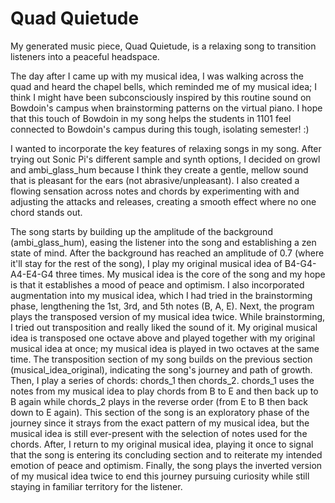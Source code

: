 # Quad Quietude

My generated music piece, Quad Quietude, is a relaxing song to transition listeners into a peaceful headspace.

The day after I came up with my musical idea, I was walking across the quad and heard the chapel bells, which reminded me of my musical idea; I think I might have been subconsciously inspired by this routine sound on Bowdoin's campus when brainstorming patterns on the virtual piano. I hope that this touch of Bowdoin in my song helps the students in 1101 feel connected to Bowdoin's campus during this tough, isolating semester! :)

I wanted to incorporate the key features of relaxing songs in my song. After trying out Sonic Pi's different sample and synth options, I decided on growl and ambi_glass_hum because I think they create a gentle, mellow sound that is pleasant for the ears (not abrasive/unpleasant). I also created a flowing sensation across notes and chords by experimenting with and adjusting the attacks and releases, creating a smooth effect where no one chord stands out.

The song starts by building up the amplitude of the background (ambi_glass_hum), easing the listener into the song and establishing a zen state of mind. After the background has reached an amplitude of 0.7 (where it'll stay for the rest of the song), I play my original musical idea of B4-G4-A4-E4-G4 three times. My musical idea is the core of the song and my hope is that it establishes a mood of peace and optimism. I also incorporated augmentation into my musical idea, which I had tried in the brainstorming phase, lengthening the 1st, 3rd, and 5th notes (B, A, E). Next, the program plays the transposed version of my musical idea twice. While brainstorming, I tried out transposition and really liked the sound of it. My original musical idea is transposed one octave above and played together with my original musical idea at once; my musical idea is played in two octaves at the same time. The transposition section of my song builds on the previous section (musical_idea_original), indicating the song's journey and path of growth. Then, I play a series of chords: chords_1 then chords_2. chords_1 uses the notes from my musical idea to play chords from B to E and then back up to B again while chords_2 plays in the reverse order (from E to B then back down to E again). This section of the song is an exploratory phase of the journey since it strays from the exact pattern of my musical idea, but the musical idea is still ever-present with the selection of notes used for the chords. After, I return to my original musical idea, playing it once to signal that the song is entering its concluding section and to reiterate my intended emotion of peace and optimism. Finally, the song plays the inverted version of my musical idea twice to end this journey pursuing curiosity while still staying in familiar territory for the listener.
